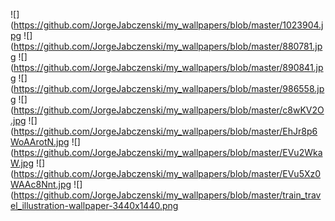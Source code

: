 ![](https://github.com/JorgeJabczenski/my_wallpapers/blob/master/1023904.jpg
![](https://github.com/JorgeJabczenski/my_wallpapers/blob/master/880781.jpg
![](https://github.com/JorgeJabczenski/my_wallpapers/blob/master/890841.jpg
![](https://github.com/JorgeJabczenski/my_wallpapers/blob/master/986558.jpg
![](https://github.com/JorgeJabczenski/my_wallpapers/blob/master/c8wKV2O.jpg
![](https://github.com/JorgeJabczenski/my_wallpapers/blob/master/EhJr8p6WoAArotN.jpg
![](https://github.com/JorgeJabczenski/my_wallpapers/blob/master/EVu2WkaW.jpg
![](https://github.com/JorgeJabczenski/my_wallpapers/blob/master/EVu5Xz0WAAc8Nnt.jpg
![](https://github.com/JorgeJabczenski/my_wallpapers/blob/master/train_travel_illustration-wallpaper-3440x1440.png
